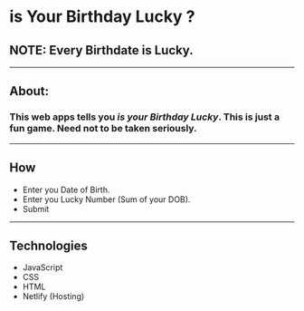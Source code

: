 # is Your Birthday Lucky ?

## NOTE: Every Birthdate is Lucky.

---

## About:

### This web apps tells you **_is your Birthday Lucky_**. This is just a fun game. Need not to be taken seriously.

---

## How

- Enter you Date of Birth.
- Enter you Lucky Number (Sum of your DOB).
- Submit

---

## Technologies

- JavaScript
- CSS
- HTML
- Netlify (Hosting)
